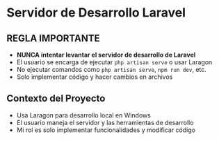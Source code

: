 # Servidor de Desarrollo Laravel

## REGLA IMPORTANTE
- **NUNCA intentar levantar el servidor de desarrollo de Laravel**
- El usuario se encarga de ejecutar `php artisan serve` o usar Laragon
- No ejecutar comandos como `php artisan serve`, `npm run dev`, etc.
- Solo implementar código y hacer cambios en archivos

## Contexto del Proyecto
- Usa Laragon para desarrollo local en Windows
- El usuario maneja el servidor y las herramientas de desarrollo
- Mi rol es solo implementar funcionalidades y modificar código